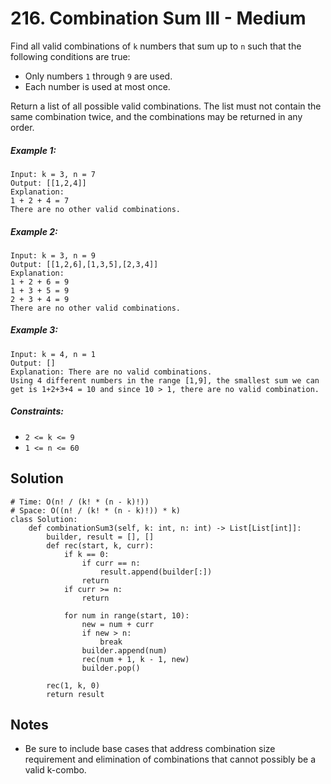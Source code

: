 # 216. Combination Sum III - Medium

Find all valid combinations of `k` numbers that sum up to `n` such that the following conditions are true:

- Only numbers `1` through `9` are used.
- Each number is used at most once.

Return a list of all possible valid combinations. The list must not contain the same combination twice, and the combinations may be returned in any order.

##### Example 1:

```
Input: k = 3, n = 7
Output: [[1,2,4]]
Explanation:
1 + 2 + 4 = 7
There are no other valid combinations.
```

##### Example 2:

```
Input: k = 3, n = 9
Output: [[1,2,6],[1,3,5],[2,3,4]]
Explanation:
1 + 2 + 6 = 9
1 + 3 + 5 = 9
2 + 3 + 4 = 9
There are no other valid combinations.
```

##### Example 3:

```
Input: k = 4, n = 1
Output: []
Explanation: There are no valid combinations.
Using 4 different numbers in the range [1,9], the smallest sum we can get is 1+2+3+4 = 10 and since 10 > 1, there are no valid combination.
```

##### Constraints:

- `2 <= k <= 9`
- `1 <= n <= 60`

## Solution

```
# Time: O(n! / (k! * (n - k)!))
# Space: O((n! / (k! * (n - k)!)) * k)
class Solution:
    def combinationSum3(self, k: int, n: int) -> List[List[int]]:
        builder, result = [], []
        def rec(start, k, curr):
            if k == 0:
                if curr == n:
                    result.append(builder[:])
                return
            if curr >= n:
                return
            
            for num in range(start, 10):
                new = num + curr
                if new > n:
                    break
                builder.append(num)
                rec(num + 1, k - 1, new)
                builder.pop()

        rec(1, k, 0)
        return result
```

## Notes
- Be sure to include base cases that address combination size requirement and elimination of combinations that cannot possibly be a valid k-combo.